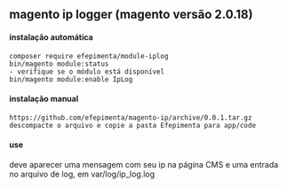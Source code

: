 ## magento ip logger (magento versão 2.0.18)

#### instalação automática

```
composer require efepimenta/module-iplog
bin/magento module:status
- verifique se o módulo está disponível
bin/magento module:enable IpLog
```

#### instalação manual

```
https://github.com/efepimenta/magento-ip/archive/0.0.1.tar.gz
descompacte o arquivo e copie a pasta Efepimenta para app/code
```

#### use

deve aparecer uma mensagem com seu ip na página CMS e uma entrada no arquivo de log, em var/log/ip_log.log  